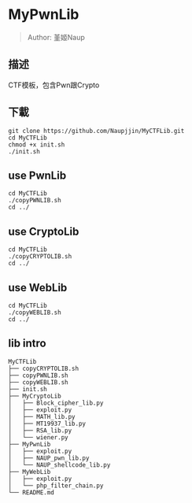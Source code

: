 # MyPwnLib
> Author: 堇姬Naup

## 描述
CTF模板，包含Pwn跟Crypto

## 下載
```
git clone https://github.com/Naupjjin/MyCTFLib.git
cd MyCTFLib
chmod +x init.sh
./init.sh
```

## use PwnLib
```
cd MyCTFLib
./copyPWNLIB.sh
cd ../
```

## use CryptoLib
```
cd MyCTFLib
./copyCRYPTOLIB.sh
cd ../
```

## use WebLib
```
cd MyCTFLib
./copyWEBLIB.sh
cd ../
```

## lib intro
```
MyCTFLib
├── copyCRYPTOLIB.sh
├── copyPWNLIB.sh
├── copyWEBLIB.sh
├── init.sh
├── MyCryptoLib
│   ├── Block_cipher_lib.py
│   ├── exploit.py
│   ├── MATH_lib.py
│   ├── MT19937_lib.py
│   ├── RSA_lib.py
│   └── wiener.py
├── MyPwnLib
│   ├── exploit.py
│   ├── NAUP_pwn_lib.py
│   └── NAUP_shellcode_lib.py
├── MyWebLib
│   ├── exploit.py
│   └── php_filter_chain.py
└── README.md
```